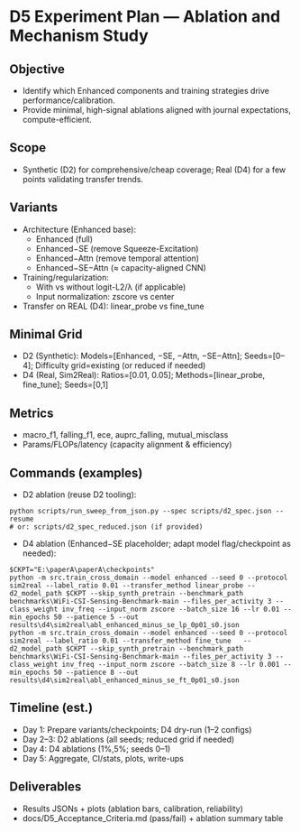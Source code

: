 # D5 Experiment Plan — Ablation and Mechanism Study

## Objective
- Identify which Enhanced components and training strategies drive performance/calibration.
- Provide minimal, high-signal ablations aligned with journal expectations, compute-efficient.

## Scope
- Synthetic (D2) for comprehensive/cheap coverage; Real (D4) for a few points validating transfer trends.

## Variants
- Architecture (Enhanced base):
  - Enhanced (full)
  - Enhanced−SE (remove Squeeze-Excitation)
  - Enhanced−Attn (remove temporal attention)
  - Enhanced−SE−Attn (≈ capacity-aligned CNN)
- Training/regularization:
  - With vs without logit-L2/λ (if applicable)
  - Input normalization: zscore vs center
- Transfer on REAL (D4): linear_probe vs fine_tune

## Minimal Grid
- D2 (Synthetic): Models=[Enhanced, −SE, −Attn, −SE−Attn]; Seeds=[0–4]; Difficulty grid=existing (or reduced if needed)
- D4 (Real, Sim2Real): Ratios=[0.01, 0.05]; Methods=[linear_probe, fine_tune]; Seeds=[0,1]

## Metrics
- macro_f1, falling_f1, ece, auprc_falling, mutual_misclass
- Params/FLOPs/latency (capacity alignment & efficiency)

## Commands (examples)
- D2 ablation (reuse D2 tooling):
```
python scripts/run_sweep_from_json.py --spec scripts/d2_spec.json --resume
# or: scripts/d2_spec_reduced.json (if provided)
```
- D4 ablation (Enhanced−SE placeholder; adapt model flag/checkpoint as needed):
```
$CKPT="E:\paperA\paperA\checkpoints"
python -m src.train_cross_domain --model enhanced --seed 0 --protocol sim2real --label_ratio 0.01 --transfer_method linear_probe --d2_model_path $CKPT --skip_synth_pretrain --benchmark_path benchmarks\WiFi-CSI-Sensing-Benchmark-main --files_per_activity 3 --class_weight inv_freq --input_norm zscore --batch_size 16 --lr 0.01 --min_epochs 50 --patience 5 --out results\d4\sim2real\abl_enhanced_minus_se_lp_0p01_s0.json
python -m src.train_cross_domain --model enhanced --seed 0 --protocol sim2real --label_ratio 0.01 --transfer_method fine_tune   --d2_model_path $CKPT --skip_synth_pretrain --benchmark_path benchmarks\WiFi-CSI-Sensing-Benchmark-main --files_per_activity 3 --class_weight inv_freq --input_norm zscore --batch_size 8 --lr 0.001 --min_epochs 50 --patience 8 --out results\d4\sim2real\abl_enhanced_minus_se_ft_0p01_s0.json
```

## Timeline (est.)
- Day 1: Prepare variants/checkpoints; D4 dry-run (1–2 configs)
- Day 2–3: D2 ablations (all seeds; reduced grid if needed)
- Day 4: D4 ablations (1%,5%; seeds 0–1)
- Day 5: Aggregate, CI/stats, plots, write-ups

## Deliverables
- Results JSONs + plots (ablation bars, calibration, reliability)
- docs/D5_Acceptance_Criteria.md (pass/fail) + ablation summary table

